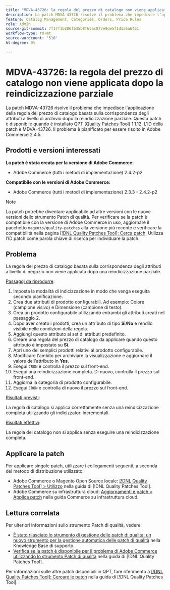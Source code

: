 ```yaml
---
title: "MDVA-43726: la regola del prezzo di catalogo non viene applicata dopo la reindicizzazione parziale"
description: La patch MDVA-43726 risolve il problema che impedisce l'applicazione della regola del prezzo di catalogo basata sulla corrispondenza degli attributi a livello di archivio dopo la reindicizzazione parziale. Questa patch è disponibile quando è installato [Quality Patches Tool (QPT)](https://experienceleague.adobe.com/en/docs/commerce-knowledge-base/kb/announcements/commerce-announcements/magento-quality-patches-released-new-tool-to-self-serve-quality-patches) 1.1.12. L'ID della patch è MDVA-43726. Il problema è pianificato per essere risolto in Adobe Commerce 2.4.5.
feature: Catalog Management, Categories, Orders, Price Rules
role: Admin
source-git-commit: 7f17f1b286f635b8f65ac877e9de5f1d1a6a6461
workflow-type: tm+mt
source-wordcount: '510'
ht-degree: 0%

---
```


# MDVA-43726: la regola del prezzo di catalogo non viene applicata dopo la reindicizzazione parziale

La patch MDVA-43726 risolve il problema che impedisce l&#39;applicazione della regola del prezzo di catalogo basata sulla corrispondenza degli attributi a livello di archivio dopo la reindicizzazione parziale. Questa patch è disponibile quando è installato [QPT (Quality Patches Tool)](https://experienceleague.adobe.com/en/docs/commerce-knowledge-base/kb/announcements/commerce-announcements/magento-quality-patches-released-new-tool-to-self-serve-quality-patches) 1.1.12. L&#39;ID della patch è MDVA-43726. Il problema è pianificato per essere risolto in Adobe Commerce 2.4.5.

## Prodotti e versioni interessati

**La patch è stata creata per la versione di Adobe Commerce:**

* Adobe Commerce (tutti i metodi di implementazione) 2.4.2-p2

**Compatibile con le versioni di Adobe Commerce:**

* Adobe Commerce (tutti i metodi di implementazione) 2.3.3 - 2.4.2-p2

>[!NOTE]
>
>La patch potrebbe diventare applicabile ad altre versioni con le nuove versioni dello strumento Patch di qualità. Per verificare se la patch è compatibile con la versione di Adobe Commerce in uso, aggiornare il pacchetto `magento/quality-patches` alla versione più recente e verificare la compatibilità nella pagina [[!DNL Quality Patches Tool]: Cerca patch](https://experienceleague.adobe.com/en/docs/commerce-knowledge-base/kb/announcements/commerce-announcements/magento-quality-patches-released-new-tool-to-self-serve-quality-patches). Utilizza l’ID patch come parola chiave di ricerca per individuare la patch.

## Problema

La regola del prezzo di catalogo basata sulla corrispondenza degli attributi a livello di negozio non viene applicata dopo una reindicizzazione parziale.

<u>Passaggi da riprodurre</u>:

1. Imposta la modalità di indicizzazione in modo che venga eseguita secondo pianificazione.
1. Crea due attributi di prodotto configurabili. Ad esempio: Colore (campione visivo) e Dimensione (campione di testo).
1. Crea un prodotto configurabile utilizzando entrambi gli attributi creati nel passaggio 2.
1. Dopo aver creato i prodotti, crea un attributo di tipo **Sì/No** e rendilo visibile nelle condizioni della regola.
1. Aggiungi questo attributo al set di attributi predefinito.
1. Creare una regola del prezzo di catalogo da applicare quando questo attributo è impostato su **Sì**.
1. Apri uno dei semplici prodotti relativi al prodotto configurabile.
1. Modificare l&#39;ambito per archiviare la visualizzazione e aggiornare il valore dell&#39;attributo in **Yes**.
1. Esegui `CRON` e controlla il prezzo sul front-end.
1. Esegui una reindicizzazione completa. Di nuovo, controlla il prezzo sul front-end.
1. Aggiorna la categoria di prodotto configurabile.
1. Esegui `CRON` e controlla di nuovo il prezzo sul front-end.

<u>Risultati previsti</u>:

La regola di catalogo si applica correttamente senza una reindicizzazione completa utilizzando gli indicizzatori incrementali.

<u>Risultati effettivi</u>:

La regola del catalogo non si applica senza eseguire una reindicizzazione completa.

## Applicare la patch

Per applicare singole patch, utilizzare i collegamenti seguenti, a seconda del metodo di distribuzione utilizzato:

* Adobe Commerce o Magento Open Source locale: [[!DNL Quality Patches Tool] > Utilizzo](/help/tools/quality-patches-tool/usage.md) nella guida di [!DNL Quality Patches Tool].
* Adobe Commerce su infrastruttura cloud: [Aggiornamenti e patch > Applica patch](https://experienceleague.adobe.com/docs/commerce-cloud-service/user-guide/develop/upgrade/apply-patches.html) nella guida Commerce su infrastruttura cloud.

## Lettura correlata

Per ulteriori informazioni sullo strumento Patch di qualità, vedere:

* [È stato rilasciato lo strumento di gestione delle patch di qualità: un nuovo strumento per la gestione automatica delle patch di qualità](https://experienceleague.adobe.com/en/docs/commerce-knowledge-base/kb/announcements/commerce-announcements/magento-quality-patches-released-new-tool-to-self-serve-quality-patches) nella Knowledge Base di supporto.
* [Verifica se la patch è disponibile per il problema di Adobe Commerce utilizzando lo strumento Patch di qualità](/help/tools/quality-patches-tool/patches-available-in-qpt/check-patch-for-magento-issue-with-magento-quality-patches.md) nella guida di [!DNL Quality Patches Tool].

Per informazioni sulle altre patch disponibili in QPT, fare riferimento a [[!DNL Quality Patches Tool]: Cercare le patch](https://experienceleague.adobe.com/tools/commerce-quality-patches/index.html) nella guida di [!DNL Quality Patches Tool].
